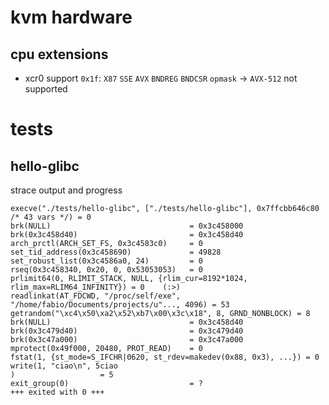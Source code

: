 # kvm hardware

## cpu extensions

- xcr0 support `0x1f`: `X87` `SSE` `AVX` `BNDREG` `BNDCSR` `opmask` -> `AVX-512` not supported

# tests

## hello-glibc

strace output and progress
```
execve("./tests/hello-glibc", ["./tests/hello-glibc"], 0x7ffcbb646c80 /* 43 vars */) = 0
brk(NULL)                               = 0x3c458000
brk(0x3c458d40)                         = 0x3c458d40
arch_prctl(ARCH_SET_FS, 0x3c4583c0)     = 0           
set_tid_address(0x3c458690)             = 49828     
set_robust_list(0x3c4586a0, 24)         = 0         
rseq(0x3c458340, 0x20, 0, 0x53053053)   = 0         
prlimit64(0, RLIMIT_STACK, NULL, {rlim_cur=8192*1024, rlim_max=RLIM64_INFINITY}) = 0    (:>)
readlinkat(AT_FDCWD, "/proc/self/exe", "/home/fabio/Documents/projects/u"..., 4096) = 53
getrandom("\xc4\x50\xa2\x52\xb7\x00\x3c\x18", 8, GRND_NONBLOCK) = 8
brk(NULL)                               = 0x3c458d40
brk(0x3c479d40)                         = 0x3c479d40
brk(0x3c47a000)                         = 0x3c47a000
mprotect(0x49f000, 20480, PROT_READ)    = 0
fstat(1, {st_mode=S_IFCHR|0620, st_rdev=makedev(0x88, 0x3), ...}) = 0
write(1, "ciao\n", 5ciao
)                   = 5
exit_group(0)                           = ?
+++ exited with 0 +++
```